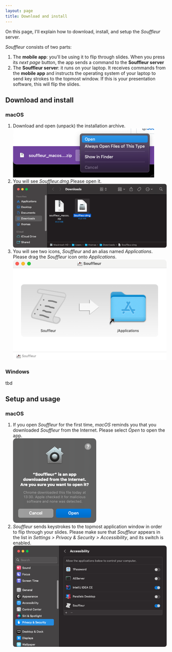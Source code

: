 ```yaml
---
layout: page
title: Download and install
---
```


On this page, I'll explain how to download, install, and setup the *Souffleur* server. 

*Souffleur* consists of two parts:

1. The **mobile app**: you'll be using it to flip through slides. When you press its *next page* button, the app sends a command to the **Souffleur server**
2. The **Souffleur server**: it runs on your laptop. It receives commands from the **mobile app** and instructs the operating system of your laptop to send key strokes to the topmost window. If this is your presentation software, this will flip the slides.

## Download and install

### macOS

<p>
<ol>
<li>Download and open (unpack) the installation archive.<br /><img src="./assets/macos_01.png" /></li>
<li>You will see <em>Souffleur.dmg</em>.Please open it.<br /><img src="./assets/macos_02.png" /></li>
<li>You will see two icons, <em>Souffleur</em> and an alias named <em>Applications</em>. Please drag the <em>Souffleur</em> icon onto <em>Applications</em>.<br /><img src="./assets/macos_03.png" /></li>
</ol>
</p>

### Windows

tbd

## Setup and usage

### macOS

<p>
<ol>
<li>If you open <em>Souffleur</em> for the first time, <em>macOS</em> reminds you that you downloaded <em>Souffleur</em> from the Internet. Please select <em>Open</em> to open the app.<br /><img src="./assets/macos_04.png" /></li>
<li><em>Souffleur</em> sends keystrokes to the topmost application window in order to flip through your slides. Please make sure that <em>Souffleur</em> appears in the list in <em>Settings &gt; Privacy &amp; Security &gt; Accessibility</em>, and its switch is enabled.<br /><img src="./assets/macos_05.png" /></li>
</ol>
</p>
